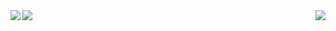 <!-- ![Rue's GitHub stats](https://github-readme-stats.vercel.app/api?username=jarue1&show_icons=true&theme=radical) -->

<!-- [![willianrod's wakatime stats](https://github-readme-stats.vercel.app/api/wakatime?username=jaRue1&theme=radical)](https://github.com/anuraghazra/github-readme-stats) -->
<!--
[![Top Langs](https://github-readme-stats.vercel.app/api/top-langs/?username=jarue1&langs_count=10&layout=compact&theme=radical)](https://github.com/anuraghazra/github-readme-stats) -->

<a href="">
<img align="left" src='https://github-readme-stats.vercel.app/api?username=jarue1&show_icons=true&theme=radical'/>
</a>
<a href="">
<img align="left" src='https://github-readme-stats.vercel.app/api/wakatime?username=jaRue1&theme=radical'/>
</a>
<a href="https://github.com/anuraghazra/github-readme-stats">
<img align="right" src='https://github-readme-stats.vercel.app/api/top-langs/?username=jarue1&langs_count=10&layout=compact&theme=radical'/>
</a>

<!-- <a href="https://github.com/anuraghazra/github-readme-stats">
  <img align="left" src="https://github-readme-stats.vercel.app/api/pin/?username=anuraghazra&repo=github-readme-stats" />
</a>

<a href="https://github.com/anuraghazra/convoychat">
  <img align="right" src="https://github-readme-stats.vercel.app/api/pin/?username=anuraghazra&repo=convoychat" />
</a> -->
<!-- ### Hi there 👋

- ⚡ Fun fact: I am huge golf enthusiast -->

<!-- **jaRue1/jarue1** is a ✨ _special_ ✨ repository because its `README.md` (this file) appears on your GitHub profile. -->

<!-- Here are some ideas to get you started: -->
<!-- - 🔭 I’m currently working on ... -->
<!-- - 🌱 I’m currently learning Vue, Nuxt, Nest, Jest, Cypress -->
<!-- - 👯 I’m looking to collaborate on ...
- 🤔 I’m looking for help with ...
- 💬 Ask me about ...
- 📫 How to reach me: ...
- 😄 Pronouns: ... -->
